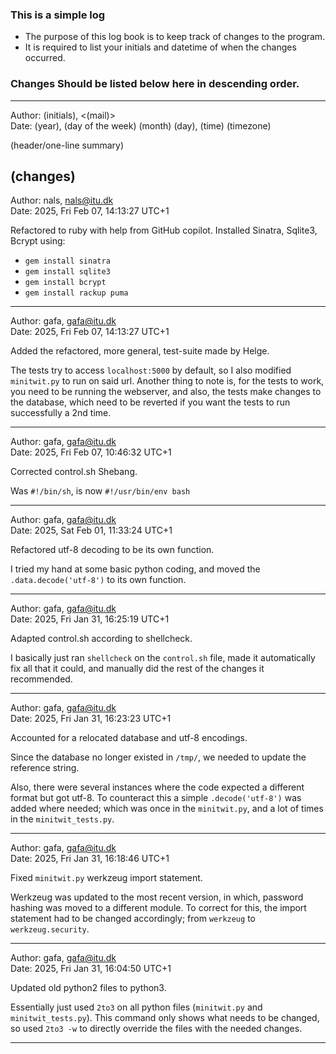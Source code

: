 ### This is a simple log
- The purpose of this log book is to keep track of changes to the program.
- It is required to list your initials and datetime of when the changes occurred.

### Changes Should be listed below here in descending order.

---

Author: (initials), <(mail)> <br>
Date: (year), (day of the week) (month) (day), (time) (timezone)

(header/one-line summary)

(changes)
---

Author: nals, <nals@itu.dk> <br>
Date: 2025, Fri Feb 07, 14:13:27 UTC+1

Refactored to ruby with help from GitHub copilot. Installed Sinatra, Sqlite3, Bcrypt using: 
- `gem install sinatra` 
- `gem install sqlite3`
- `gem install bcrypt`
- `gem install rackup puma`
---

Author: gafa, <gafa@itu.dk> <br>
Date: 2025, Fri Feb 07, 14:13:27 UTC+1

Added the refactored, more general, test-suite made by Helge.

The tests try to access `localhost:5000` by default,
so I also modified `minitwit.py` to run on said url.
Another thing to note is, for the tests to work,
you need to be running the webserver, and also,
the tests make changes to the database,
which need to be reverted if you want
the tests to run successfully a 2nd time.

---

Author: gafa, <gafa@itu.dk> <br>
Date: 2025, Fri Feb 07, 10:46:32 UTC+1

Corrected control.sh Shebang.

Was `#!/bin/sh`, is now `#!/usr/bin/env bash`

---

Author: gafa, <gafa@itu.dk> <br>
Date: 2025, Sat Feb 01, 11:33:24 UTC+1

Refactored utf-8 decoding to be its own function.

I tried my hand at some basic python coding, 
and moved the `.data.decode('utf-8')` to its own function.

---

Author: gafa, <gafa@itu.dk> <br>
Date: 2025, Fri Jan 31, 16:25:19 UTC+1

Adapted control.sh according to shellcheck.

I basically just ran `shellcheck` on the `control.sh` file,
made it automatically fix all that it could,
and manually did the rest of the changes it recommended.

---

Author: gafa, <gafa@itu.dk> <br>
Date: 2025, Fri Jan 31, 16:23:23 UTC+1

Accounted for a relocated database and utf-8 encodings.

Since the database no longer existed in `/tmp/`,
we needed to update the reference string.

Also, there were several instances where the code
expected a different format but got utf-8.
To counteract this a simple `.decode('utf-8')`
was added where needed; which was once in the `minitwit.py`,
and a lot of times in the `minitwit_tests.py`.

---

Author: gafa, <gafa@itu.dk> <br>
Date: 2025, Fri Jan 31, 16:18:46 UTC+1

Fixed `minitwit.py` werkzeug import statement.

Werkzeug was updated to the most recent version, in which,
password hashing was moved to a different module.
To correct for this, the import statement had to be changed accordingly;
from `werkzeug` to `werkzeug.security`.

---

Author: gafa, <gafa@itu.dk> <br>
Date: 2025, Fri Jan 31, 16:04:50 UTC+1

Updated old python2 files to python3.

Essentially just used `2to3` on all python files (`minitwit.py` and `minitwit_tests.py`).
This command only shows what needs to be changed, 
so used `2to3 -w` to directly override the files with the needed changes.

---